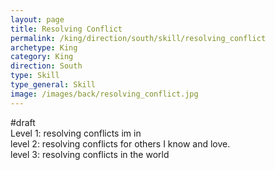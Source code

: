 ```yaml
---
layout: page
title: Resolving Conflict
permalink: /king/direction/south/skill/resolving_conflict
archetype: King
category: King
direction: South
type: Skill
type_general: Skill
image: /images/back/resolving_conflict.jpg
---
```

#draft   
Level 1: resolving conflicts im in  
level 2: resolving conflicts for others I know and love.   
level 3: resolving conflicts in the world
